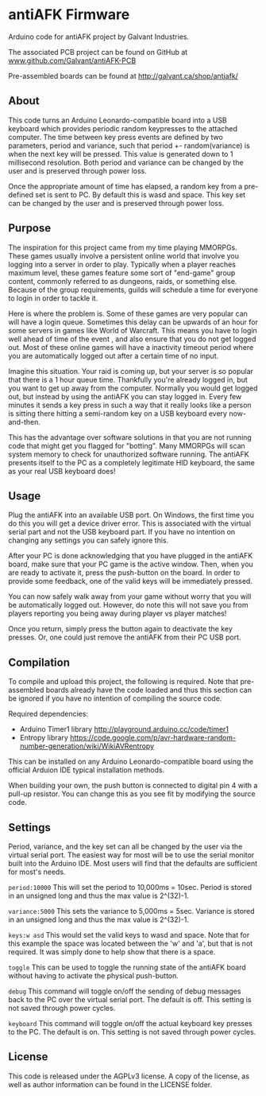 antiAFK Firmware
================

Arduino code for antiAFK project by Galvant Industries.

The associated PCB project can be found on GitHub at
www.github.com/Galvant/antiAFK-PCB

Pre-assembled boards can be found at http://galvant.ca/shop/antiafk/

About
-----

This code turns an Arduino Leonardo-compatible board into a USB keyboard which provides periodic
random keypresses to the attached computer. The time between key press events are defined by two
parameters, period and variance, such that period +- random(variance) is when the next key will
be pressed. This value is generated down to 1 millisecond resolution. Both period and variance
can be changed by the user and is preserved through power loss.

Once the appropriate amount of time has elapsed, a random key from a pre-defined set is sent to
PC. By default this is wasd and space. This key set can be changed by the user and is preserved 
through power loss.

Purpose
-------

The inspiration for this project came from my time playing MMORPGs. These games usually
involve a persistent online world that involve you logging into a server in 
order to play. Typically when a player reaches maximum level, these games
feature some sort of "end-game" group content, commonly referred to as 
dungeons, raids, or something else. Because of the group requirements, guilds
will schedule a time for everyone to login in order to tackle it.

Here is where the problem is. Some of these games are very popular can will
have a login queue. Sometimes this delay can be upwards of an hour for some
servers in games like World of Warcraft. This means you have to login well
ahead of time of the event , and also ensure that you do not get logged out.
Most of these online games will have a inactivity timeout period where you
are automatically logged out after a certain time of no input.

Imagine this situation. Your raid is coming up, but your server is so popular
that there is a 1 hour queue time. Thankfully you're already logged in, but
you want to get up away from the computer. Normally you would get logged out,
but instead by using the antiAFK you can stay logged in. Every few minutes
it sends a key press in such a way that it really looks like a person is
sitting there hitting a semi-random key on a USB keyboard every now-and-then.

This has the advantage over software solutions in that you are not running
code that might get you flagged for "botting". Many MMORPGs will scan system
memory to check for unauthorized software running. The antiAFK presents itself
to the PC as a completely legitimate HID keyboard, the same as your real USB 
keyboard does!

Usage
-----

Plug the antiAFK into an available USB port. On Windows, the first time you
do this you will get a device driver error. This is associated with the
virtual serial part and not the USB keyboard part. If you have no intention
on changing any settings you can safely ignore this.

After your PC is done acknowledging that you have plugged in the antiAFK
board, make sure that your PC game is the active window. Then, when you are
ready to activate it, press the push-button on the board. In order to provide 
some feedback, one of the valid keys will be immediately pressed.

You can now safely walk away from your game without worry that you will be 
automatically logged out. However, do note this will not save you from players
reporting you being away during player vs player matches!

Once you return, simply press the button again to deactivate the key presses.
Or, one could just remove the antiAFK from their PC USB port.

Compilation
-----------
To compile and upload this project, the following is required. Note that
pre-assembled boards already have the code loaded and thus this section
can be ignored if you have no intention of compiling the source code.

Required dependencies:
- Arduino Timer1 library http://playground.arduino.cc/code/timer1
- Entropy library https://code.google.com/p/avr-hardware-random-number-generation/wiki/WikiAVRentropy

This can be installed on any Arduino Leonardo-compatible board using the official Arduion IDE 
typical installation methods. 

When building your own, the push button is connected to digital pin 4 with a 
pull-up resistor. You can change this as you see fit by modifying the source
code.

Settings
--------

Period, variance, and the key set can all be changed by the user via the virtual serial port.
The easiest way for most will be to use the serial monitor built into the Arduino IDE. Most
users will find that the defaults are sufficient for most's needs.

`period:10000` This will set the period to 10,000ms = 10sec. Period is stored in an unsigned 
long and thus the max value is 2^(32)-1.

`variance:5000` This sets the variance to 5,000ms = 5sec. Variance is stored in an unsigned 
long and thus the max value is 2^(32)-1.

`keys:w asd` This would set the valid keys to wasd and space. Note that for this example
the space was located between the 'w' and 'a', but that is not required. It was simply 
done to help show that there is a space.

`toggle` This can be used to toggle the running state of the antiAFK board without 
having to activate the physical push-button.

`debug` This command will toggle on/off the sending of debug messages back to the PC over the 
virtual serial port. The default is off. This setting is not saved through power cycles.

`keyboard` This command will toggle on/off the actual keyboard key presses to the PC.
The default is on. This setting is not saved through power cycles.

License
-------

This code is released under the AGPLv3 license. A copy of the license, as well as author
information can be found in the LICENSE folder.
